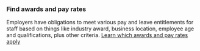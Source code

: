 ### Find awards and pay rates

Employers have obligations to meet various pay and leave entitlements for staff based on things like industry award, business location, employee age and qualifications, plus other criteria.
[Learn which awards and pay rates apply](#)